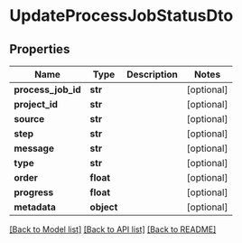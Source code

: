 # UpdateProcessJobStatusDto

## Properties
Name | Type | Description | Notes
------------ | ------------- | ------------- | -------------
**process_job_id** | **str** |  | [optional] 
**project_id** | **str** |  | [optional] 
**source** | **str** |  | [optional] 
**step** | **str** |  | [optional] 
**message** | **str** |  | [optional] 
**type** | **str** |  | [optional] 
**order** | **float** |  | [optional] 
**progress** | **float** |  | [optional] 
**metadata** | **object** |  | [optional] 

[[Back to Model list]](../README.md#documentation-for-models) [[Back to API list]](../README.md#documentation-for-api-endpoints) [[Back to README]](../README.md)

